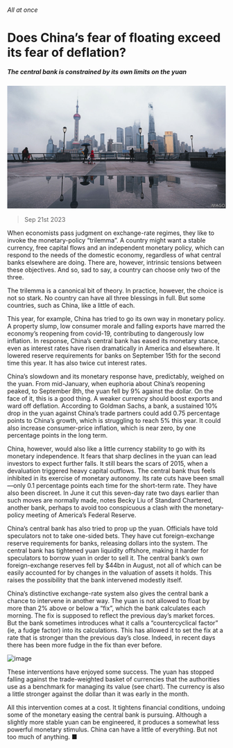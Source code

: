 ###### All at once

# Does China’s fear of floating exceed its fear of deflation? 

##### The central bank is constrained by its own limits on the yuan 

![image](images/20230923_FNP002.jpg) 

> Sep 21st 2023 

When economists pass judgment on exchange-rate regimes, they like to invoke the monetary-policy “trilemma”. A country might want a stable currency, free capital flows and an independent monetary policy, which can respond to the needs of the domestic economy, regardless of what central banks elsewhere are doing. There are, however, intrinsic tensions between these objectives. And so, sad to say, a country can choose only two of the three.

The trilemma is a canonical bit of theory. In practice, however, the choice is not so stark. No country can have all three blessings in full. But some countries, such as China, like a little of each.

This year, for example, China has tried to go its own way in monetary policy. A property slump, low consumer morale and falling exports have marred the economy’s reopening from covid-19, contributing to dangerously low inflation. In response, China’s central bank has eased its monetary stance, even as interest rates have risen dramatically in America and elsewhere. It lowered reserve requirements for banks on September 15th for the second time this year. It has also twice cut interest rates.

China’s slowdown and its monetary response have, predictably, weighed on the yuan. From mid-January, when euphoria about China’s reopening peaked, to September 8th, the yuan fell by 9% against the dollar. On the face of it, this is a good thing. A weaker currency should boost exports and ward off deflation. According to Goldman Sachs, a bank, a sustained 10% drop in the yuan against China’s trade partners could add 0.75 percentage points to China’s growth, which is struggling to reach 5% this year. It could also increase consumer-price inflation, which is near zero, by one percentage points in the long term.

China, however, would also like a little currency stability to go with its monetary independence. It fears that sharp declines in the yuan can lead investors to expect further falls. It still bears the scars of 2015, when a devaluation triggered heavy capital outflows. The central bank thus feels inhibited in its exercise of monetary autonomy. Its rate cuts have been small—only 0.1 percentage points each time for the short-term rate. They have also been discreet. In June it cut this seven-day rate two days earlier than such moves are normally made, notes Becky Liu of Standard Chartered, another bank, perhaps to avoid too conspicuous a clash with the monetary-policy meeting of America’s Federal Reserve.

China’s central bank has also tried to prop up the yuan. Officials have told speculators not to take one-sided bets. They have cut foreign-exchange reserve requirements for banks, releasing dollars into the system. The central bank has tightened yuan liquidity offshore, making it harder for speculators to borrow yuan in order to sell it. The central bank’s own foreign-exchange reserves fell by $44bn in August, not all of which can be easily accounted for by changes in the valuation of assets it holds. This raises the possibility that the bank intervened modestly itself.

China’s distinctive exchange-rate system also gives the central bank a chance to intervene in another way. The yuan is not allowed to float by more than 2% above or below a “fix”, which the bank calculates each morning. The fix is supposed to reflect the previous day’s market forces. But the bank sometimes introduces what it calls a “countercyclical factor” (ie, a fudge factor) into its calculations. This has allowed it to set the fix at a rate that is stronger than the previous day’s close. Indeed, in recent days there has been more fudge in the fix than ever before. 

![image](images/20230923_FNC665.png) 


These interventions have enjoyed some success. The yuan has stopped falling against the trade-weighted basket of currencies that the authorities use as a benchmark for managing its value (see chart). The currency is also a little stronger against the dollar than it was early in the month. 

All this intervention comes at a cost. It tightens financial conditions, undoing some of the monetary easing the central bank is pursuing. Although a slightly more stable yuan can be engineered, it produces a somewhat less powerful monetary stimulus. China can have a little of everything. But not too much of anything. ■


